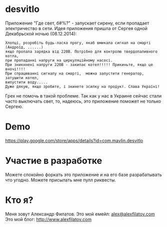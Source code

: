 desvitlo
========

Приложение "Где свет, б#%?" - запускает сирену, если пропадает электричество в сети.
Идея приложения пришла от Сергея одной Декабрьской ночью (08.12.2014):
```text
Хлопці, розробіть будь-ласка прогу, якаб вмикала сигнал на смарті (Андроїд, ......)
якщо пропала зарядка від 220В. Потрібно для контролю твердопаливного котла,
при пропаданні напруги на циркуляційному насосі.
При зникннені напруги 220В - закипає котел!!!!! Прикиньте, якщо це вночі!!!!
При спрацюванні сигналу на смарті,  можна запустити генератор,  затушити котел,
випустити воду.....
Дуже дякую, якщо зробите, і зкинете зсилку на продукт. Слава Україні!
```

Грех не помочь в такой проблеме.
Так как у нас в Украине сейчас стали часто выключать свет, то,
надеюсь, это приложение поможет не только Сергею.

Demo
========
https://play.google.com/store/apps/details?id=com.mavlin.desvitlo

Участие в разработке
========
Можете спокойно форкать это приложение и на его базе разрабатывать что угодно.
Можете присылать мне пулл риквесты.


Кто я?
========
Меня зовут Александр Филатов.
Это мой емейл: alex@alexfilatov.com
Это мой блог: http://www.alexfilatov.com
